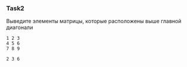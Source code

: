### Task2

Выведите элементы матрицы, которые расположены выше главной диагонали

```
1 2 3
4 5 6
7 8 9

2 3 6
```
